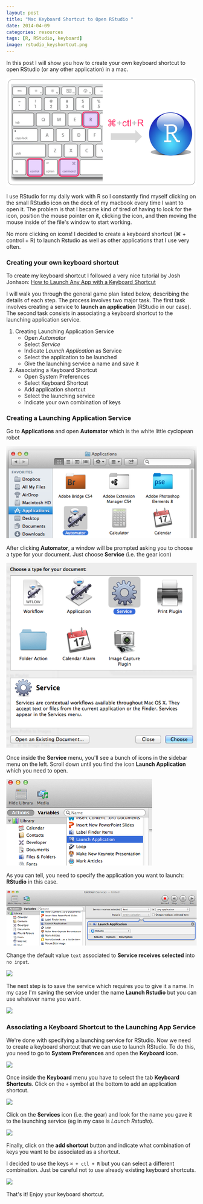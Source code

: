 ```yaml
---
layout: post
title: "Mac Keyboard Shortcut to Open RStudio "
date: 2014-04-09
categories: resources
tags: [R, RStudio, keyboard]
image: rstudio_keyshortcut.png
---
```


In this post I will show you how to create your own keyboard shortcut to open RStudio 
(or any other application) in a mac.

<!--more-->

<img class="centered" src="/images/blog/rstudio_keyshortcut.png">

I use RStudio for my daily work with R so I constantly find myself clicking on the small 
RStudio icon on the dock of my macbook every time I want to open it. The problem is that 
I became kind of tired of having to look for the icon, position the mouse pointer on it, 
clicking the icon, and then moving the mouse inside of the file's window to start working.

No more clicking on icons! I decided to create a keyboard shortcut (⌘ + control + R) to launch 
Rstudio as well as other applications that I use very often. 


### Creating your own keyboard shortcut

To create my keyboard shortcut I followed a very nice tutorial by Josh Jonhson: 
[How to Launch Any App with a Keyboard Shortcut](http://computers.tutsplus.com/tutorials/how-to-launch-any-app-with-a-keyboard-shortcut--mac-31463) 

I will walk you through the general game plan listed below, describing the details of 
each step. The process involves two major task. The first task involves creating a service to 
**launch an application** (RStudio in our case). The second task consists in associating 
a keyboard shortcut to the launching application service.

1. Creating Launching Application Service
    + Open *Automator*
    + Select *Service*
    + Indicate *Launch Application* as Service
    + Select the application to be launched
    + Give the launching service a name and save it
2. Associating a Keyboard Shortcut 
    * Open System Preferences 
    * Select Keyboard Shortcut
    * Add application shortcut
    * Select the launching service 
    * Indicate your own combination of keys
  

### Creating a Launching Application Service

Go to **Applications** and open **Automator** which is the white little cyclopean robot 

<img class="centered" src="/images/blog/screenshot_applications_automator.png">


After clicking **Automator**, a window will be prompted asking you to choose a type for 
your document. Just choose **Service** (i.e. the gear icon)

<img class="centered" src="/images/blog/screenshot_automator_service_small.png">


Once inside the **Service** menu, you'll see a bunch of icons in the sidebar menu on the left. 
Scroll down until you find the icon **Launch Application** which you need to open.

<img class="centered" src="/images/blog/screenshot_automator_service_launch_application.png">


As you can tell, you need to specify the application you want to launch: **RStudio** in this case.

<img class="centered" src="/images/blog/screenshot_launch_application_Rstudio_large.png">


Change the default value ```text``` associated to **Service receives selected** into 
```no input```.

<img class="centered" src="/images/blog/screenshot_launch_application_Rstudio.png">


The next step is to save the service which requires you to give it a name. In my case 
I'm saving the service under the name **Launch Rstudio** but you can use whatever name 
you want.

<img class="centered" src="/images/blog/screenshot_launch_Rstudio_small.png">


### Associating a Keyboard Shortcut to the Launching App Service

We're done with specifying a launching service for RStudio. Now we need to create a 
keyboard shortcut that we can use to launch RStudio. To do this, you need to go to 
**System Preferences** and open the **Keyboard** icon.

<img class="centered" src="/images/blog/screenshot_system_preferences.png">


Once inside the **Keyboard** menu you have to select the tab **Keyboard Shortcuts**. 
Click on the ```+``` symbol at the bottom to add an application shortcut.

<img class="centered" src="/images/blog/screenshot_keyboard_shortcuts.png">


Click on the **Services** icon (i.e. the gear) and look for the name you gave it to 
the launching service (eg in my case is *Launch Rstudio*).

<img class="centered" src="/images/blog/screenshot_keyboard_shortcuts_service.png">


Finally, click on the **add shortcut** button and indicate what combination of 
keys you want to be associated as a shortcut. 

I decided to use the keys ```⌘ + ctl + R``` but you can select a different combination. 
Just be careful not to use already existing keyboard shortcuts. 

<img class="centered" src="/images/blog/screenshot_keyboard_shortcuts_launch_Rstudio.png">

That's it! Enjoy your keyboard shortcut.

